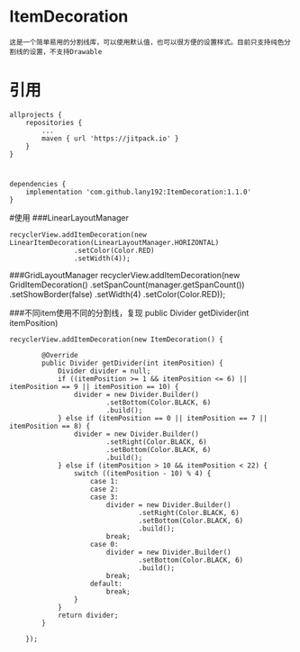 # ItemDecoration
    
    这是一个简单易用的分割线库，可以使用默认值，也可以很方便的设置样式。目前只支持纯色分割线的设置，不支持Drawable
    
# 引用
    allprojects {
        repositories {
            ...
            maven { url 'https://jitpack.io' }
        }
    }
#
    dependencies {
        implementation 'com.github.lany192:ItemDecoration:1.1.0'
    }
 
#使用
###LinearLayoutManager

    recyclerView.addItemDecoration(new LinearItemDecoration(LinearLayoutManager.HORIZONTAL)
                    .setColor(Color.RED)
                    .setWidth(4));
                    
###GridLayoutManager
    recyclerView.addItemDecoration(new GridItemDecoration()
            .setSpanCount(manager.getSpanCount())
            .setShowBorder(false)
            .setWidth(4)
            .setColor(Color.RED));

###不同item使用不同的分割线，复现 public Divider getDivider(int itemPosition)

    recyclerView.addItemDecoration(new ItemDecoration() {

            @Override
            public Divider getDivider(int itemPosition) {
                Divider divider = null;
                if ((itemPosition >= 1 && itemPosition <= 6) || itemPosition == 9 || itemPosition == 10) {
                    divider = new Divider.Builder()
                            .setBottom(Color.BLACK, 6)
                            .build();
                } else if (itemPosition == 0 || itemPosition == 7 || itemPosition == 8) {
                    divider = new Divider.Builder()
                            .setRight(Color.BLACK, 6)
                            .setBottom(Color.BLACK, 6)
                            .build();
                } else if (itemPosition > 10 && itemPosition < 22) {
                    switch ((itemPosition - 10) % 4) {
                        case 1:
                        case 2:
                        case 3:
                            divider = new Divider.Builder()
                                    .setRight(Color.BLACK, 6)
                                    .setBottom(Color.BLACK, 6)
                                    .build();
                            break;
                        case 0:
                            divider = new Divider.Builder()
                                    .setBottom(Color.BLACK, 6)
                                    .build();
                            break;
                        default:
                            break;
                    }
                }
                return divider;
            }

        });